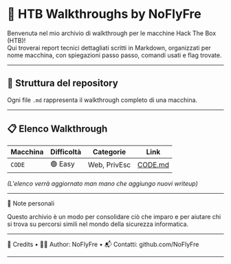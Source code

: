 # 🔐 HTB Walkthroughs by NoFlyFre

Benvenutə nel mio archivio di walkthrough per le macchine Hack The Box (HTB)!  
Qui troverai report tecnici dettagliati scritti in Markdown, organizzati per nome macchina, con spiegazioni passo passo, comandi usati e flag trovate.

---

## 📂 Struttura del repository

Ogni file `.md` rappresenta il walkthrough completo di una macchina.  

---

## 📋 Elenco Walkthrough

| Macchina | Difficoltà | Categorie | Link |
|----------|------------|-----------|------|
| `CODE`   | 🟢 Easy     | Web, PrivEsc | [CODE.md](./Code.md) |

*(L'elenco verrà aggiornato man mano che aggiungo nuovi writeup)*

---

🧠 Note personali

Questo archivio è un modo per consolidare ciò che imparo e per aiutare chi si trova su percorsi simili nel mondo della sicurezza informatica.

---

🏁 Credits
	•	🧑‍💻 Author: NoFlyFre
	•	📬 Contatti: github.com/NoFlyFre

---
